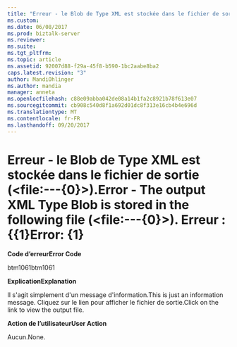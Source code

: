 ```yaml
---
title: "Erreur - le Blob de Type XML est stockée dans le fichier de sortie (&lt;file:---{0}&gt;). Erreur : {{1} de | Documents Microsoft"
ms.custom: 
ms.date: 06/08/2017
ms.prod: biztalk-server
ms.reviewer: 
ms.suite: 
ms.tgt_pltfrm: 
ms.topic: article
ms.assetid: 92007d88-f29a-45f8-b590-1bc2aabe8ba2
caps.latest.revision: "3"
author: MandiOhlinger
ms.author: mandia
manager: anneta
ms.openlocfilehash: c88e09abba042de08a14b1fa2c8921b78f613e07
ms.sourcegitcommit: cb908c540d8f1a692d01dc8f313e16cb4b4e696d
ms.translationtype: MT
ms.contentlocale: fr-FR
ms.lasthandoff: 09/20/2017
---
```

# <a name="error---the-output-xml-type-blob-is-stored-in-the-following-file-ltfile---0gt-error-1"></a><span data-ttu-id="26e33-103">Erreur - le Blob de Type XML est stockée dans le fichier de sortie (&lt;file:---{0}&gt;).</span><span class="sxs-lookup"><span data-stu-id="26e33-103">Error - The output XML Type Blob is stored in the following file (&lt;file:---{0}&gt;).</span></span> <span data-ttu-id="26e33-104">Erreur : {{1}</span><span class="sxs-lookup"><span data-stu-id="26e33-104">Error: {1}</span></span>
<span data-ttu-id="26e33-105">**Code d’erreur**</span><span class="sxs-lookup"><span data-stu-id="26e33-105">**Error Code**</span></span>  
  
 <span data-ttu-id="26e33-106">btm1061</span><span class="sxs-lookup"><span data-stu-id="26e33-106">btm1061</span></span>  
  
 <span data-ttu-id="26e33-107">**Explication**</span><span class="sxs-lookup"><span data-stu-id="26e33-107">**Explanation**</span></span>  
  
 <span data-ttu-id="26e33-108">Il s'agit simplement d'un message d'information.</span><span class="sxs-lookup"><span data-stu-id="26e33-108">This is just an information message.</span></span> <span data-ttu-id="26e33-109">Cliquez sur le lien pour afficher le fichier de sortie.</span><span class="sxs-lookup"><span data-stu-id="26e33-109">Click on the link to view the output file.</span></span>  
  
 <span data-ttu-id="26e33-110">**Action de l’utilisateur**</span><span class="sxs-lookup"><span data-stu-id="26e33-110">**User Action**</span></span>  
  
 <span data-ttu-id="26e33-111">Aucun.</span><span class="sxs-lookup"><span data-stu-id="26e33-111">None.</span></span>